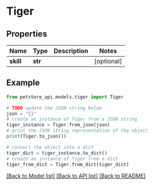# Tiger


## Properties

Name | Type | Description | Notes
------------ | ------------- | ------------- | -------------
**skill** | **str** |  | [optional] 

## Example

```python
from petstore_api.models.tiger import Tiger

# TODO update the JSON string below
json = "{}"
# create an instance of Tiger from a JSON string
tiger_instance = Tiger.from_json(json)
# print the JSON string representation of the object
print(Tiger.to_json())

# convert the object into a dict
tiger_dict = tiger_instance.to_dict()
# create an instance of Tiger from a dict
tiger_from_dict = Tiger.from_dict(tiger_dict)
```
[[Back to Model list]](../README.md#documentation-for-models) [[Back to API list]](../README.md#documentation-for-api-endpoints) [[Back to README]](../README.md)


